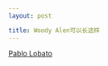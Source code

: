 ```yaml
---
layout: post

title: Woody Alen可以长这样
---
```




[Pablo Lobato](http://abduzeedo.com/awesome-character-illustrations-pablo-lobato)

